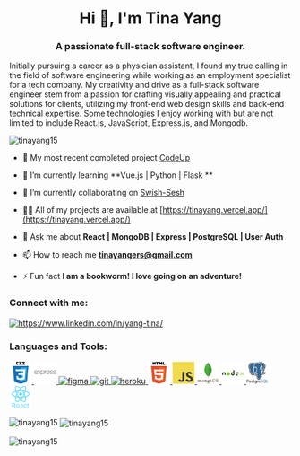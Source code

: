 <h1 align="center">Hi 👋, I'm Tina Yang</h1>
<h3 align="center">A passionate full-stack software engineer.</h3>

Initially pursuing a career as a physician assistant, I found my true calling in the field of software engineering while working as an employment specialist for a tech company. My creativity and drive as a full-stack software engineer stem from a passion for crafting visually appealing and practical solutions for clients, utilizing my front-end web design skills and back-end technical expertise. Some technologies I enjoy working with but are not limited to include React.js, JavaScript, Express.js, and Mongodb. 

<p align="left"> <img src="https://komarev.com/ghpvc/?username=tinayang15&label=Profile%20views&color=0e75b6&style=flat" alt="tinayang15" /> </p>

- 🔭 My most recent completed project [CodeUp](https://github.com/fuentesdominic/CodeUp)

- 🌱 I’m currently learning **Vue.js | Python | Flask **

- 👯 I’m currently collaborating on [Swish-Sesh](https://github.com/mannyaalonso/swish-sesh)

- 👨‍💻 All of my projects are available at [https://tinayang.vercel.app/](https://tinayang.vercel.app/)

- 💬 Ask me about **React | MongoDB | Express | PostgreSQL | User Auth**

- 📫 How to reach me **tinayangers@gmail.com**

- ⚡ Fun fact **I am a bookworm! I love going on an adventure!**

<h3 align="left">Connect with me:</h3>
<p align="left">
<a href="https://linkedin.com/in/https://www.linkedin.com/in/yang-tina/" target="blank"><img align="center" src="https://raw.githubusercontent.com/rahuldkjain/github-profile-readme-generator/master/src/images/icons/Social/linked-in-alt.svg" alt="https://www.linkedin.com/in/yang-tina/" height="30" width="40" /></a>
</p>

<h3 align="left">Languages and Tools:</h3>
<p align="left"> <a href="https://www.w3schools.com/css/" target="_blank" rel="noreferrer"> <img src="https://raw.githubusercontent.com/devicons/devicon/master/icons/css3/css3-original-wordmark.svg" alt="css3" width="40" height="40"/> </a> <a href="https://expressjs.com" target="_blank" rel="noreferrer"> <img src="https://raw.githubusercontent.com/devicons/devicon/master/icons/express/express-original-wordmark.svg" alt="express" width="40" height="40"/> </a> <a href="https://www.figma.com/" target="_blank" rel="noreferrer"> <img src="https://www.vectorlogo.zone/logos/figma/figma-icon.svg" alt="figma" width="40" height="40"/> </a> <a href="https://git-scm.com/" target="_blank" rel="noreferrer"> <img src="https://www.vectorlogo.zone/logos/git-scm/git-scm-icon.svg" alt="git" width="40" height="40"/> </a> <a href="https://heroku.com" target="_blank" rel="noreferrer"> <img src="https://www.vectorlogo.zone/logos/heroku/heroku-icon.svg" alt="heroku" width="40" height="40"/> </a> <a href="https://www.w3.org/html/" target="_blank" rel="noreferrer"> <img src="https://raw.githubusercontent.com/devicons/devicon/master/icons/html5/html5-original-wordmark.svg" alt="html5" width="40" height="40"/> </a> <a href="https://developer.mozilla.org/en-US/docs/Web/JavaScript" target="_blank" rel="noreferrer"> <img src="https://raw.githubusercontent.com/devicons/devicon/master/icons/javascript/javascript-original.svg" alt="javascript" width="40" height="40"/> </a> <a href="https://www.mongodb.com/" target="_blank" rel="noreferrer"> <img src="https://raw.githubusercontent.com/devicons/devicon/master/icons/mongodb/mongodb-original-wordmark.svg" alt="mongodb" width="40" height="40"/> </a> <a href="https://nodejs.org" target="_blank" rel="noreferrer"> <img src="https://raw.githubusercontent.com/devicons/devicon/master/icons/nodejs/nodejs-original-wordmark.svg" alt="nodejs" width="40" height="40"/> </a> <a href="https://www.postgresql.org" target="_blank" rel="noreferrer"> <img src="https://raw.githubusercontent.com/devicons/devicon/master/icons/postgresql/postgresql-original-wordmark.svg" alt="postgresql" width="40" height="40"/> </a> <a href="https://reactjs.org/" target="_blank" rel="noreferrer"> <img src="https://raw.githubusercontent.com/devicons/devicon/master/icons/react/react-original-wordmark.svg" alt="react" width="40" height="40"/> </a> </p>

<p><img align="left" src="https://github-readme-stats.vercel.app/api/top-langs?username=tinayang15&show_icons=true&locale=en&layout=compact" alt="tinayang15" /></p>

<p>&nbsp;<img align="center" src="https://github-readme-stats.vercel.app/api?username=tinayang15&show_icons=true&locale=en" alt="tinayang15" /></p>

<p><img align="center" src="https://github-readme-streak-stats.herokuapp.com/?user=tinayang15&" alt="tinayang15" /></p>
